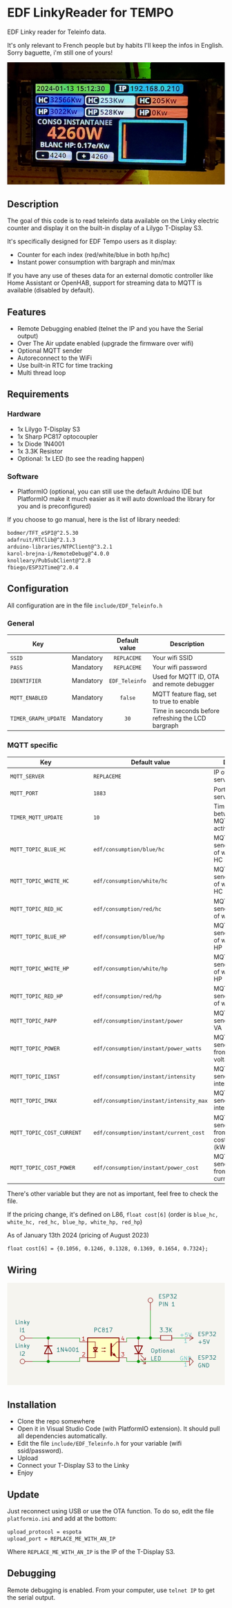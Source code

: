 # EDF LinkyReader for TEMPO
EDF Linky reader for Teleinfo data.

It's only relevant to French people but by habits I'll keep the infos in English. Sorry baguette, i'm still one of yours!

![Schema](pic/pic_or_bs.jpg)

## Description
The goal of this code is to read teleinfo data available on the Linky electric counter and display it on the built-in display of a Lilygo T-Display S3.

It's specifically designed for EDF Tempo users as it display:
- Counter for each index (red/white/blue in both hp/hc)
- Instant power consumption with bargraph and min/max

If you have any use of theses data for an external domotic controller like Home Assistant or OpenHAB, support for streaming data to MQTT is available (disabled by default).

## Features
- Remote Debugging enabled (telnet the IP and you have the Serial output)
- Over The Air update enabled (upgrade the firmware over wifi)
- Optional MQTT sender
- Autoreconnect to the WiFi
- Use built-in RTC for time tracking
- Multi thread loop

## Requirements

### Hardware
- 1x Lilygo T-Display S3
- 1x Sharp PC817 optocoupler
- 1x Diode 1N4001
- 1x 3.3K Resistor
- Optional: 1x LED (to see the reading happen)

### Software
- PlatformIO (optional, you can still use the default Arduino IDE but PlatformIO make it much easier as it will auto download the library for you and is preconfigured)

If you choose to go manual, here is the list of library needed:
```
bodmer/TFT_eSPI@^2.5.30
adafruit/RTClib@^2.1.3
arduino-libraries/NTPClient@^3.2.1
karol-brejna-i/RemoteDebug@^4.0.0
knolleary/PubSubClient@^2.8
fbiego/ESP32Time@^2.0.4
```

## Configuration

All configuration are in the file `include/EDF_Teleinfo.h`

### General

|Key||Default value|Description|
|---|:-:|:-:|---|
|`SSID`|Mandatory|`REPLACEME`|Your wifi SSID|
|`PASS`|Mandatory|`REPLACEME`|Your wifi password|
|`IDENTIFIER`|Mandatory|`EDF_Teleinfo`|Used for MQTT ID, OTA and remote debugger|
|`MQTT_ENABLED`|Mandatory|`false`|MQTT feature flag, set to true to enable|
|`TIMER_GRAPH_UPDATE`|Mandatory|`30`|Time in seconds before refreshing the LCD bargraph|

### MQTT specific

|Key||Default value|Description|
|---|:-:|---|---|
|`MQTT_SERVER`||`REPLACEME`|IP of the MQTT server|
|`MQTT_PORT`||`1883`|Port of the MQTT server|
|`TIMER_MQTT_UPDATE`||`10`|Time in seconds between each MQTT message if active|
|`MQTT_TOPIC_BLUE_HC`||`edf/consumption/blue/hc`|MQTT topic to send the counter of watts of blue HC
|`MQTT_TOPIC_WHITE_HC`||`edf/consumption/white/hc`|MQTT topic to send the counter of watts of white HC
|`MQTT_TOPIC_RED_HC`||`edf/consumption/red/hc`|MQTT topic to send the counter of watts of red HC
|`MQTT_TOPIC_BLUE_HP`||`edf/consumption/blue/hp`|MQTT topic to send the counter of watts of blue HP
|`MQTT_TOPIC_WHITE_HP`||`edf/consumption/white/hp`|MQTT topic to send the counter of watts of white HP
|`MQTT_TOPIC_RED_HP`||`edf/consumption/red/hp`|MQTT topic to send the counter of watts of red HP
|`MQTT_TOPIC_PAPP`||`edf/consumption/instant/power`|MQTT topic to send the Instant VA
|`MQTT_TOPIC_POWER`||`edf/consumption/instant/power_watts`|MQTT topic to send the value from Intensity * voltage (239)
|`MQTT_TOPIC_IINST`||`edf/consumption/instant/intensity`|MQTT topic to send the Instant intensity
|`MQTT_TOPIC_IMAX`||`edf/consumption/instant/intensity_max`|MQTT topic to send the Max intensity
|`MQTT_TOPIC_COST_CURRENT`||`edf/consumption/instant/current_cost`|MQTT topic to send the value from cost[power_index] (kWh price)
|`MQTT_TOPIC_COST_POWER`||`edf/consumption/instant/power_cost`|MQTT topic to send the value from power * current_cost

There's other variable but they are not as important, feel free to check the file.

If the pricing change, it's defined on L86, `float cost[6]` (order is `blue_hc, white_hc, red_hc, blue_hp, white_hp, red_hp`)

As of January 13th 2024 (pricing of August 2023)
```
float cost[6] = {0.1056, 0.1246, 0.1328, 0.1369, 0.1654, 0.7324};
```

## Wiring

![Schema](pic/schema.png)

## Installation

- Clone the repo somewhere
- Open it in Visual Studio Code (with PlatformIO extension). It should pull all dependencies automatically.
- Edit the file `include/EDF_Teleinfo.h` for your variable (wifi ssid/password).
- Upload
- Connect your T-Display S3 to the Linky
- Enjoy

## Update

Just reconnect using USB or use the OTA function. To do so, edit the file `platformio.ini` and add at the bottom:
```
upload_protocol = espota
upload_port = REPLACE_ME_WITH_AN_IP
```

Where `REPLACE_ME_WITH_AN_IP` is the IP of the T-Display S3.

## Debugging

Remote debugging is enabled. From your computer, use `telnet IP` to get the serial output.